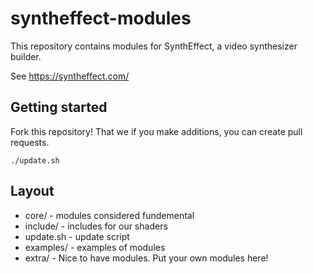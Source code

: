 # syntheffect-modules

This repository contains modules for SynthEffect, a video synthesizer builder.

See https://syntheffect.com/

## Getting started

Fork this repository! That we if you make additions, you can create pull requests.

```
./update.sh
```

## Layout

* core/ - modules considered fundemental
* include/ - includes for our shaders
* update.sh - update script
* examples/ - examples of modules
* extra/ - Nice to have modules. Put your own modules here!
